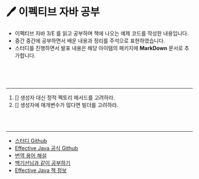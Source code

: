 # 🖊 이펙티브 자바 공부
 - 이펙티브 자바 3/E 를 읽고 공부하며 책에 나오는 예제 코드를 작성한 내용입니다.
 - 중간 중간에 공부하면서 배운 내용과 정리를 주석으로 표현하였습니다.
 - 스터디를 진행하면서  발표 내용은 해당 아이템의 패키지에 __MarkDown__ 문서로 추가합니다.

<br>
<br>
<br>

---
 1. [] 생성자 대신 정적 펙토리 메서드를 고려하라.  
 1. [] 생성자에 매개변수가 많다면 빌더를 고려하라.


<br>
<br>

---

 - [스터디 Github](https://github.com/Blog-Posting/book-effective-java)  
 - [Effective Java 공식 Github](https://github.com/WegraLee/effective-java-3e-source-code)  
 - [번역 용어 해설](https://github.com/WegraLee/effective-java-3e-source-code)
 - [백기선님과 같이 공부하기](http://bit.ly/2Lu4BGi)
 - [Effective Java 책 정보](https://www.aladin.co.kr/shop/wproduct.aspx?ItemId=171196410)